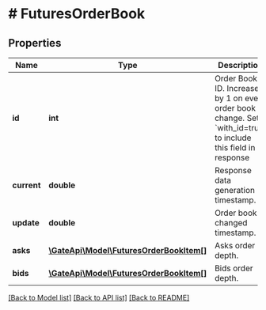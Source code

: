 # # FuturesOrderBook

## Properties

Name | Type | Description | Notes
------------ | ------------- | ------------- | -------------
**id** | **int** | Order Book ID. Increases by 1 on every order book change. Set &#x60;with_id&#x3D;true&#x60; to include this field in response | [optional] 
**current** | **double** | Response data generation timestamp. | [optional] 
**update** | **double** | Order book changed timestamp. | [optional] 
**asks** | [**\GateApi\Model\FuturesOrderBookItem[]**](FuturesOrderBookItem.md) | Asks order depth. | 
**bids** | [**\GateApi\Model\FuturesOrderBookItem[]**](FuturesOrderBookItem.md) | Bids order depth. | 

[[Back to Model list]](../../README.md#documentation-for-models) [[Back to API list]](../../README.md#documentation-for-api-endpoints) [[Back to README]](../../README.md)
